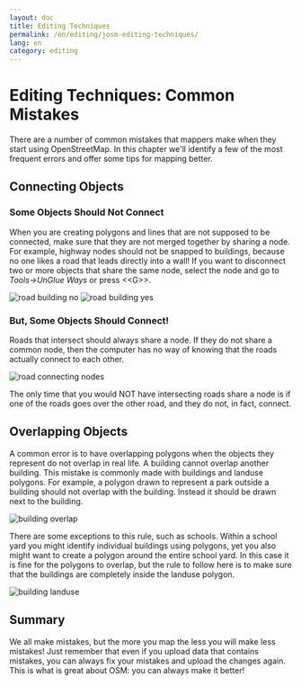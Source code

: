 ```yaml
---
layout: doc
title: Editing Techniques
permalink: /en/editing/josm-editing-techniques/
lang: en
category: editing
---
```


Editing Techniques: Common Mistakes
====================================
There are a number of common mistakes that mappers make when they start
using OpenStreetMap. In this chapter we'll identify a few of the most
frequent errors and offer some tips for mapping better.

Connecting Objects
-------------------

### Some Objects Should Not Connect
When you are creating polygons and lines that are not supposed to be
connected, make sure that they are not merged together by sharing a
node.  For example, highway nodes should not be snapped to buildings,
because no one likes a road that leads directly into a wall!  If you
want to disconnect two or more objects that share the same node, select
the node and go to *Tools->UnGlue Ways* or press \<\<G\>\>.

![road building no][]
![road building yes][]

### But, Some Objects Should Connect!
Roads that intersect should always share a node. If they do not share a common node,
then the computer has no way of knowing that the roads actually connect
to each other.

![road connecting nodes][]

The only time that you would NOT have intersecting roads share a node is
if one of the roads goes over the other road, and they do not, in fact, connect.

Overlapping Objects
--------------------
A common error is to have overlapping polygons when the objects they
represent do not overlap in real life.  A building cannot overlap
another building.  This mistake is commonly made with buildings and
landuse polygons.  For example, a polygon drawn to represent a park
outside a building should not overlap with the building.  Instead it
should be drawn next to the building.

![building overlap][]

There are some exceptions to this rule, such as schools.  Within a
school yard you might identify individual buildings using polygons, yet
you also might want to create a polygon around the entire school yard.
In this case it is fine for the polygons to overlap, but the rule to
follow here is to make sure that the buildings are completely inside the
landuse polygon.

![building landuse][]

Summary
--------
We all make mistakes, but the more you map the less you will make less mistakes!
Just remember that even if you upload data that contains mistakes, you can always
fix your mistakes and upload the changes again.  This is
what is great about OSM: you can always make it better!



[road building no]: {{sitebaseurl}}/images/editing/josm-editing-techniques/road-building-no.png
[road building yes]: {{sitebaseurl}}/images/editing/josm-editing-techniques/road-building-yes.png
[road connecting nodes]: {{sitebaseurl}}/images/editing/josm-editing-techniques/road-connecting-nodes.png
[building overlap]: {{sitebaseurl}}/images/editing/josm-editing-techniques/building-overlap.png
[building landuse]: {{sitebaseurl}}/images/editing/josm-editing-techniques/building-landuse.png


